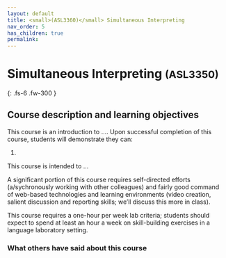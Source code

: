 ```yaml
---
layout: default
title: <small>(ASL3360)</small> Simultaneous Interpreting
nav_order: 5
has_children: true
permalink:
---
```


# Simultaneous Interpreting <small>(ASL3350)</small>

{: .fs-6 .fw-300 }

## Course description and learning objectives

This course is an introduction to .... Upon successful completion of this course, students will demonstrate they can:

1. 

This course is intended to ... 

A significant portion of this course requires self-directed efforts (a/sychronously working with other colleagues) and fairly good command of web-based technologies and learning environments (video creation, salient discussion and reporting skills; we’ll discuss this more in class).

This course requires a one-hour per week lab criteria; students should expect to spend at least an hour a week on skill-building exercises in a language laboratory setting.

### What others have said about this course

